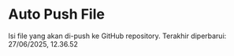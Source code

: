 # Auto Push File

Isi file yang akan di-push ke GitHub repository.
Terakhir diperbarui: 27/06/2025, 12.36.52